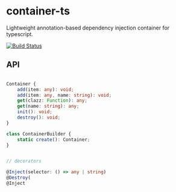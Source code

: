 # container-ts
Lightweight annotation-based dependency injection container for typescript.

[![Build Status](https://travis-ci.org/mserranom/container-ts.png?branch=master)](https://travis-ci.org/mserranom/container-ts)

## API
```typescript

Container {
    add(item: any): void;
    add(item: any, name: string): void;
    get(clazz: Function): any;
    get(name: string): any;
    init(): void;
    destroy(): void;
}

class ContainerBuilder {
    static create(): Container;
}


// decorators

@Inject(selector: () => any | string)
@Destroy(
@Inject
```